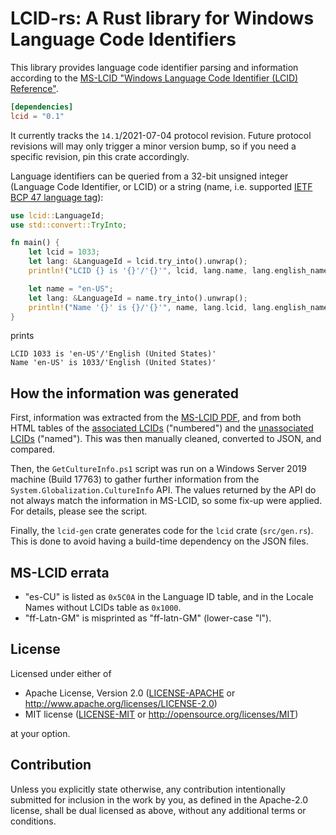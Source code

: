 # LCID-rs: A Rust library for Windows Language Code Identifiers

This library provides language code identifier parsing and information according to the [MS-LCID "Windows Language Code Identifier (LCID) Reference"](https://docs.microsoft.com/en-us/openspecs/windows_protocols/ms-lcid/70feba9f-294e-491e-b6eb-56532684c37f).

```toml
[dependencies]
lcid = "0.1"
```

It currently tracks the `14.1`/2021-07-04 protocol revision. Future protocol revisions will may only trigger a minor version bump, so if you need a specific revision, pin this crate accordingly.

Language identifiers can be queried from a 32-bit unsigned integer (Language Code Identifier, or LCID) or a string (name, i.e. supported [IETF BCP 47 language tag](https://tools.ietf.org/rfc/bcp/bcp47.txt)):

```rust
use lcid::LanguageId;
use std::convert::TryInto;

fn main() {
    let lcid = 1033;
    let lang: &LanguageId = lcid.try_into().unwrap();
    println!("LCID {} is '{}'/'{}'", lcid, lang.name, lang.english_name);

    let name = "en-US";
    let lang: &LanguageId = name.try_into().unwrap();
    println!("Name '{}' is {}/'{}'", name, lang.lcid, lang.english_name);
}
```

prints

```
LCID 1033 is 'en-US'/'English (United States)'
Name 'en-US' is 1033/'English (United States)'
```

## How the information was generated

First, information was extracted from the [MS-LCID PDF](https://docs.microsoft.com/en-us/openspecs/windows_protocols/ms-lcid/70feba9f-294e-491e-b6eb-56532684c37f), and from both HTML tables of the [associated LCIDs](https://docs.microsoft.com/en-us/openspecs/windows_protocols/ms-lcid/63d3d639-7fd2-4afb-abbe-0d5b5551eef8) ("numbered") and the [unassociated LCIDs](https://docs.microsoft.com/en-us/openspecs/windows_protocols/ms-lcid/926e694f-1797-4418-a922-343d1c5e91a6) ("named"). This was then manually cleaned, converted to JSON, and compared.

Then, the `GetCultureInfo.ps1` script was run on a Windows Server 2019 machine (Build 17763) to gather further information from the `System.Globalization.CultureInfo` API. The values returned by the API do not always match the information in MS-LCID, so some fix-up were applied. For details, please see the script.

Finally, the `lcid-gen` crate generates code for the `lcid` crate (`src/gen.rs`). This is done to avoid having a build-time dependency on the JSON files.

## MS-LCID errata

* "es-CU" is listed as `0x5C0A` in the Language ID table, and in the Locale Names without LCIDs table as `0x1000`.
* "ff-Latn-GM" is misprinted as "ff-latn-GM" (lower-case "l").

## License

Licensed under either of

 * Apache License, Version 2.0 ([LICENSE-APACHE](lcid/LICENSE-APACHE) or http://www.apache.org/licenses/LICENSE-2.0)
 * MIT license ([LICENSE-MIT](lcid/LICENSE-MIT) or http://opensource.org/licenses/MIT)

at your option.

## Contribution

Unless you explicitly state otherwise, any contribution intentionally submitted
for inclusion in the work by you, as defined in the Apache-2.0 license, shall be
dual licensed as above, without any additional terms or conditions.
